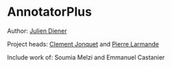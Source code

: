 AnnotatorPlus
=============


Author: [Julien Diener](https://github.com/julien-diener)

Project heads: [Clement Jonquet](https://github.com/jonquet) and [Pierre Larmande](https://github.com/pierrelarmande)

Include work of: Soumia Melzi and Emmanuel Castanier

